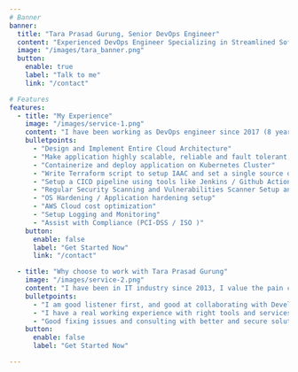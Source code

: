 ```yaml
---
# Banner
banner:
  title: "Tara Prasad Gurung, Senior DevOps Engineer"
  content: "Experienced DevOps Engineer Specializing in Streamlined Software Development, Automation, and Continuous Integration and Deployment/Delivery!"
  image: "/images/tara_banner.png"
  button:
    enable: true
    label: "Talk to me"
    link: "/contact"

# Features
features:
  - title: "My Experience"
    image: "/images/service-1.png"
    content: "I have been working as DevOps engineer since 2017 (8 years). Working on wide varieties of companies from small startups to a big Corporates."
    bulletpoints:
      - "Design and Implement Entire Cloud Architecture"
      - "Make application highly scalable, reliable and fault tolerant, implementing microservice architecture"
      - "Containerize and deploy application on Kubernetes Cluster"
      - "Write Terraform script to setup IAAC and set a single source of truth"
      - "Setup a CICD pipeline using tools like Jenkins / Github Action "
      - "Regular Security Scanning and Vulnerabilities Scanner Setup and apply fixex on Network, application"
      - "OS Hardening / Application hardening setup"
      - "AWS Cloud cost optimization"
      - "Setup Logging and Monitoring"
      - "Assist with Compliance (PCI-DSS / ISO )"
    button:
      enable: false
      label: "Get Started Now"
      link: "/contact"

  - title: "Why choose to work with Tara Prasad Gurung"
    image: "/images/service-2.png"
    content: "I have been in IT industry since 2013, I value the pain customer has to go through when a system or application fails, I am sincere to what I do and my 8years of DevOps adds extra value to your work."
    bulletpoints:
      - "I am good listener first, and good at collaborating with Developers which we have to do alot."
      - "I have a real working experience with right tools and services."
      - "Good fixing issues and consulting with better and secure solutions."
    button:
      enable: false
      label: "Get Started Now"

---
```


